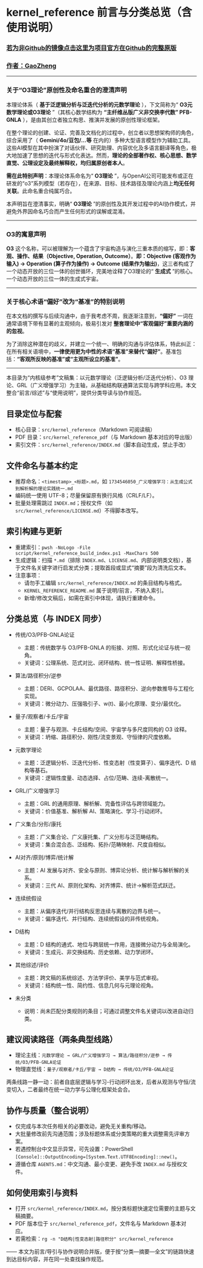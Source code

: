# kernel_reference 前言与分类总览（含使用说明）

### [若为非Github的镜像点击这里为项目官方在Github的完整原版](https://github.com/CTaiDeng/open_meta_mathematical_theory)
### [作者：GaoZheng](https://mymetamathematics.blogspot.com)

---

### **关于“O3理论”原创性及命名重合的澄清声明**

本理论体系（ **基于泛逻辑分析与泛迭代分析的元数学理论** ），下文简称为“ **O3元数学理论或O3理论** ”（其核心数学结构为 **“主纤维丛版广义非交换李代数” PFB-GNLA** ），是由其创立者独立构思、推演并发展的原创性理论框架。

在整个理论的创建、论证、完善及文档化的过程中，创立者以思想架构师的角色，综合采用了（ **Gemini/4o/豆包/...等** 在内的）多种大型语言模型作为辅助工具。这些AI模型在其中扮演了对话伙伴、研究助理、内容优化及多语言翻译等角色，极大地加速了思想的迭代与形式化表达。然而，**理论的全部著作权、核心思想、数学直觉、公理设定及最终解释权，均归属原创者本人**。

**需在此特别声明**：本理论体系命名为“ **O3理论** ”，与OpenAI公司可能发布或正在研发的“o3”系列模型（若存在），在来源、目标、技术路径及理论内涵上**均无任何关联**。此命名重合纯属巧合。

本声明旨在澄清事实，明确“ **O3理论** ”的原创性及其开发过程中的AI协作模式，并避免外界因命名巧合而产生任何形式的误解或混淆。

---

### **O3的寓意声明**

**O3** 这个名称，可以被理解为一个蕴含了宇宙构造与演化三重本质的缩写，即：**客观、操作、结果（Objective, Operation, Outcome）**。**即：Objective (客观作为输入) → Operation (算子作为操作) → Outcome (结果作为输出)**，这三者构成了一个动态开放的三位一体的创世循环，完美地诠释了O3理论的“ **生成式** ”的核心。一个动态开放的三位一体的生成式宇宙。

---

### **关于核心术语“偏好”改为“基准”的特别说明**

在本文档的撰写与后续沟通中，由于我考虑不周，我逐渐注意到，**“偏好”** 一词在通常语境下带有显著的主观倾向，极易引发对 **整套理论中“客观偏好”重要内涵的的忽视**。

为了消除这种潜在的歧义，并建立一个统一、明确的沟通与评估体系，特此纠正：在所有相关语境中，**一律使用更为中性的术语“基准”来替代“偏好”**。基准包括：**“客观所反映的基准”或“主观所设立的基准”**。

---

本目录为“内核级参考”文稿集：以元数学理论（泛逻辑分析/泛迭代分析）、O3 理论、GRL（广义增强学习）为主轴，从基础结构联通算法实现与跨学科应用。本文整合“前言/综述”与“使用说明”，提供分类导读与协作规范。

## 目录定位与配套

- 核心目录：`src/kernel_reference`（Markdown 可阅读稿）
- PDF 目录：`src/kernel_reference_pdf`（与 Markdown 基本对应的导出版）
- 索引文件：`src/kernel_reference/INDEX.md`（脚本自动生成，禁止手改）

## 文件命名与基本约定

- 推荐命名：`<timestamp>_<标题>.md`，如 `1734546050_广义增强学习：从生成公式到解析解的理论实践统一.md`
- 编码统一使用 UTF-8；尽量保留原有换行风格（CRLF/LF）。
- 批量处理需跳过 `INDEX.md`；授权文件（如 `src/kernel_reference/LICENSE.md`）不得脚本改写。

## 索引构建与更新

- 重建索引：`pwsh -NoLogo -File script/kernel_reference_build_index.ps1 -MaxChars 500`
- 生成逻辑：扫描 `*.md`（排除 `INDEX.md`、`LICENSE.md`、内部说明类文档），基于文件名关键字进行启发式分类；提取首段或显式“摘要”段为清洗后文本。
- 注意事项：
  - 请勿手工编辑 `src/kernel_reference/INDEX.md` 的条目结构与格式。
  - `KERNEL_REFERENCE_README.md` 属于说明/前言，不纳入索引。
  - 新增/修改文稿后，如需在索引中体现，请执行重建命令。

## 分类总览（与 INDEX 同步）

- 传统/O3/PFB-GNLA论证
  - 主题：传统数学与 O3/PFB-GNLA 的衔接、对照、形式化论证与统一视角。
  - 关键词：公理系统、范式对比、闭环结构、统一性证明、解释性桥接。

- 算法/路径积分/逆参
  - 主题：DERI、GCPOLAA、最优路径、路径积分、逆向参数推导与工程化实现。
  - 关键词：微分动力、压强吸引子、w(t)、最小化原理、变分/最优化。

- 量子/观察者/卡丘/宇宙
  - 主题：量子与观测、卡丘结构/空间、宇宙学与多尺度同构的 O3 诠释。
  - 关键词：坍缩、路径积分、刚性/流变景观、守恒律的尺度依赖。

- 元数学理论
  - 主题：泛逻辑分析、泛迭代分析、性变态射（性变算子）、偏序迭代、D 结构等基石。
  - 关键词：逻辑性度量、动态选择、占位/范畴、连续-离散统一。

- GRL/广义增强学习
  - 主题：GRL 的通用原理、解析解、完备性评估与跨领域能力。
  - 关键词：价值基准、解析解 AI、策略演化、学习-行动闭环。

- 广义集合/分形/康托
  - 主题：广义集合论、广义康托集、广义分形与泛范畴结构。
  - 关键词：集合混合态、泛结构、拓扑/范畴映射、尺度自相似。

- AI对齐/原则/博弈/统计解
  - 主题：AI 发展与对齐、安全与原则、博弈论分析、统计解与解析解的关系。
  - 关键词：三代 AI、原则化架构、对齐博弈、统计→解析范式跃迁。

- 连续统假设
  - 主题：从偏序迭代/并行结构反思连续与离散的边界与统一。
  - 关键词：偏序迭代、并行结构、连续统假设的非传统视角。

- D结构
  - 主题：D 结构的通式、地位与跨层统一作用，连接微分动力与全局演化。
  - 关键词：生成元、非交换结构、历史依赖、动力学闭环。

- 其他综述/评价
  - 主题：跨文稿的系统综述、方法学评价、美学与范式审视。
  - 关键词：结构统一性、简约性、信息几何与元理论视角。

- 未分类
  - 说明：尚未匹配分类规则的条目；可通过调整文件名关键词以改进自动归类。

## 建议阅读路径（两条典型线路）

- 理论主线：`元数学理论 → GRL/广义增强学习 → 算法/路径积分/逆参 → 传统/O3/PFB-GNLA论证`
- 物理直觉线：`量子/观察者/卡丘/宇宙 → D结构 → 传统/O3/PFB-GNLA论证`

两条线路一静一动：前者自底层逻辑与学习-行动闭环出发，后者从观测与守恒/流变切入，二者最终在统一动力学与公理化框架处会合。

## 协作与质量（整合说明）

- 仅完成与本次任务相关的必要改动，避免无关重构/移动。
- 大批量修改前先沟通范围；涉及标题体系或分类策略的重大调整需先评审方案。
- 若遇控制台中文显示异常，可先设置：PowerShell `[Console]::OutputEncoding=[System.Text.UTF8Encoding]::new()`。
- 遵循仓库 `AGENTS.md`：中文沟通、最小变更、避免手改 `INDEX.md` 与授权文件。

## 如何使用索引与资料

- 打开 `src/kernel_reference/INDEX.md`，按分类标题快速定位需要的主题与文稿摘要。
- PDF 版本位于 `src/kernel_reference_pdf`，文件名与 Markdown 基本对应。
- 若需检索：`rg -n "D结构|性变态射|路径积分" src/kernel_reference`

—— 本文为前言/导引与协作说明合并版，便于按“分类—摘要—全文”的链路快速到达目标内容，并在同一处查找操作规范。
